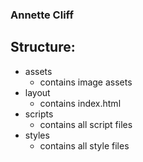 ### Annette Cliff

## Structure:
- assets
    - contains image assets
- layout
    - contains index.html
- scripts
    - contains all script files
- styles 
    - contains all style files
